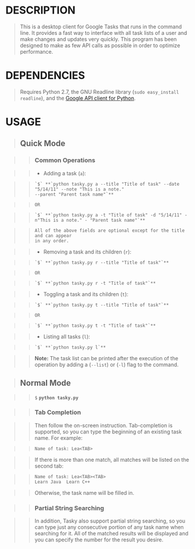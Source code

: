 DESCRIPTION
===========

> This is a desktop client for Google Tasks that runs in the command line. It
provides a fast way to interface with all task lists of a user and make
changes and updates very quickly. This program has been designed to make as
few API calls as possible in order to optimize performance.

DEPENDENCIES
===========

> Requires Python 2.7, the GNU Readline library (`sudo easy_install readline`),
and the [Google API client for Python](http://code.google.com/p/google-api-python-client/).

USAGE
=====

> Quick Mode
> ----------

> > ### Common Operations ###

> > + Adding a task (`a`):

> >     `$` **`python tasky.py a --title "Title of task" --date "5/14/11" --note "This is a note."
> >     --parent "Parent task name"`**

> >     OR

> >     `$` **`python tasky.py a -t "Title of task" -d "5/14/11" -n"This is a note." - "Parent task name"`**

> >     All of the above fields are optional except for the title and can appear
> >     in any order.

> > + Removing a task and its children (`r`):

> >     `$` **`python tasky.py r --title "Title of task"`**

> >     OR

> >     `$` **`python tasky.py r -t "Title of task"`**

> > + Toggling a task and its children (`t`):

> >     `$` **`python tasky.py t --title "Title of task"`**

> >     OR

> >     `$` **`python tasky.py t -t "Title of task"`**

> > + Listing all tasks (`l`):

> >     `$` **`python tasky.py l`**

> > **Note:** The task list can be printed after the execution of the operation by
adding a (`--list`) or (`-l`) flag to the command.

> Normal Mode
> -----------

> > `$` **`python tasky.py`**

> > ### Tab Completion ###

> > Then follow the on-screen instruction. Tab-completion is supported, so you can
type the beginning of an existing task name. For example:

> >     Name of task: Lea<TAB>

> > If there is more than one match, all matches will be listed on the second tab:

> >     Name of task: Lea<TAB><TAB>
> >     Learn Java  Learn C++

> > Otherwise, the task name will be filled in.

> > ### Partial String Searching ###

> > In addition, Tasky also support partial string searching, so you
can type just any consecutive portion of any task name when searching for it.
All of the matched results will be displayed and you can specify the number
for the result you desire.